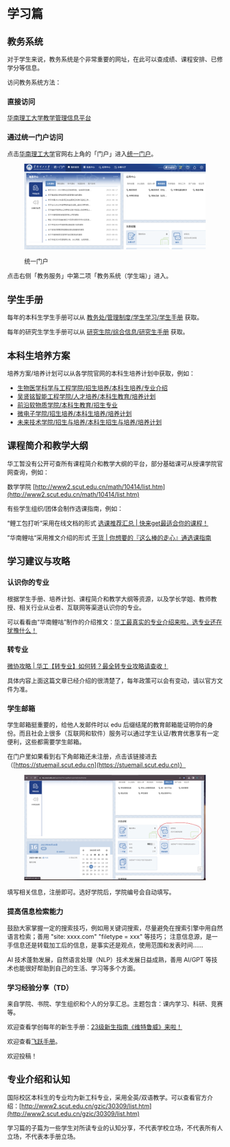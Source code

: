 # 学习篇

## 教务系统

对于学生来说，教务系统是个非常重要的网址，在此可以查成绩、课程安排、已修学分等信息。

访问教务系统方法：

### 直接访问

[华南理工大学教学管理信息平台](http://jw2018.jw.scut.edu.cn/)

### 通过统一门户访问

点击[华南理工大学](https://www.scut.edu.cn/new/)官网右上角的「门户」进入[统一门户](https://my.scut.edu.cn/up/)。

<figure><img src=".gitbook/assets/华南理工大学统一门户20230818234043.png" alt=""><figcaption><p>统一门户</p></figcaption></figure>

点击右侧「教务服务」中第二项「教务系统（学生端）」进入。

## 学生手册

每年的本科生学生手册可以从 [教务处/管理制度/学生学习/学生手册](https://jw.scut.edu.cn/zhinan/cms/category/index.do?id=ff808081696f96b101696fd755450000) 获取。

每年的研究生学生手册可以从 [研究生院/综合信息/研究生手册](https://www2.scut.edu.cn/graduate/yjssc/list.htm) 获取。

## 本科生培养方案

培养方案/培养计划可以从各学院官网的本科生培养计划中获取，例如：

* [生物医学科学与工程学院/招生培养/本科生培养/专业介绍](https://www2.scut.edu.cn/bmse/zyjs/list.htm)
* [吴贤铭智能工程学院/人才培养/本科生教育/培养计划](https/www2.scut.edu.cn/wusie/34049/list.htm)
* [前沿软物质学院/本科生教育/招生专业](https://www2.scut.edu.cn/SESM/\_t3640/33029/list.psp)
* [微电子学院/招生培养/本科生培养/培养计划](https://www2.scut.edu.cn/microelectronics/pyjh/list.htm)
* [未来技术学院/招生与培养/本科生招生与培养/培养计划](https://www2.scut.edu.cn/ft/pyjh/list.htm)

## 课程简介和教学大纲

华工暂没有公开可查所有课程简介和教学大纲的平台，部分基础课可从授课学院官网查询，例如：

数学学院 [http://www2.scut.edu.cn/math/10414/list.htm](http://www2.scut.edu.cn/math/10414/list.htm)

有些学生组织/团体会制作选课指南，例如：

“鲤工包打听“采用在线文档的形式 [选课推荐汇总 | 快来get最适合你的课程！](https://mp.weixin.qq.com/s/hb2NRpsMr7fWFQKkfjSamA)

”华南鲤咕“采用推文介绍的形式 [干货 | 你想要的『这么棒的走心』通选课指南](https://mp.weixin.qq.com/s/-lZc5fORLvPnxMQMtuUFQw)

## 学习建议与攻略

### 认识你的专业

根据学生手册、培养计划、课程简介和教学大纲等资源，以及学长学姐、教师教授、相关行业从业者、互联网等渠道认识你的专业。

可以看看由“华南鲤咕”制作的介绍推文：[华工最真实的专业介绍来啦，选专业还在犹豫什么！](https://mp.weixin.qq.com/s/GKDQaXg-9Was6U1AP-Mpkw)

### 转专业

[微协攻略 | 华工【转专业】如何转？最全转专业攻略请查收！](https://mp.weixin.qq.com/s/9H4tEz\_en\_RlEzUvvgHbDw)

具体内容上面这篇文章已经介绍的很清楚了，每年政策可以会有变动，请以官方文件为准。

### 学生邮箱

学生邮箱挺重要的，给他人发邮件时以 edu 后缀结尾的教育邮箱能证明你的身份。而且社会上很多（互联网和软件）服务可以通过学生认证/教育优惠享有一定便利，这些都需要学生邮箱。

在门户里如果看到右下角邮箱还未注册，点击该链接进去（[https://stuemail.scut.edu.cn](https://stuemail.scut.edu.cn)）

<figure><img src=".gitbook/assets/image (3).png" alt=""><figcaption></figcaption></figure>

填写相关信息，注册即可。选好学院后，学院编号会自动填写。

### 提高信息检索能力

鼓励大家掌握一定的搜索技巧，例如用关键词搜索，尽量避免在搜索引擎中用自然语言检索；善用 "site: xxxx.com" "filetype = xxx" 等技巧； 注意信息源，是一手信息还是转载加工后的信息，是事实还是观点，使用范围和发表时间……

AI 技术蓬勃发展，自然语言处理（NLP）技术发展日益成熟，善用 AI/GPT 等技术也能很好帮助到自己的生活、学习等多个方面。

### 学习经验分享（TD）

来自学院、书院、学生组织和个人的分享汇总。主题包含：课内学习、科研、竞赛等。

欢迎查看学创每年的新生手册：[23级新生指南《维特鲁威》来啦！](https://mp.weixin.qq.com/s/hFHxhKvrGdRdwInxa0wt3Q)

欢迎查看[飞跃手册](https://www.gzic.online/future)。

欢迎投稿！

## 专业介绍和认知

国际校区本科生的专业均为新工科专业，采用全英/双语教学。可以查看官方介绍：[http://www2.scut.edu.cn/gzic/30309/list.htm](http://www2.scut.edu.cn/gzic/30309/list.htm)

学习篇的子篇为一些学生对所读专业的认知分享，不代表学校立场，不代表所有人立场，不代表本手册立场。
